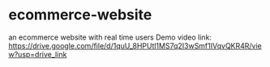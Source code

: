 # ecommerce-website
an ecommerce website with real time users
Demo video link: https://drive.google.com/file/d/1quU_8HPUtl1MS7q2I3wSmf1IVqvQKR4R/view?usp=drive_link
